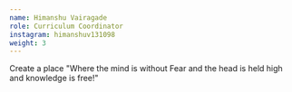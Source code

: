```yaml
---
name: Himanshu Vairagade
role: Curriculum Coordinator
instagram: himanshuv131098
weight: 3
---
```


Create a place "Where the mind is without Fear and the head is held high and knowledge is free!"
